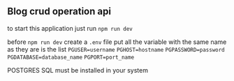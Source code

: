 ## Blog crud operation api

to start this application just run `npm run dev`

before `npm run dev` create a `.env` file
put all the variable with the same name as they are is the list
`PGUSER=username`
`PGHOST=hostname`
`PGPASSWORD=password`
`PGDATABASE=database_name`
`PGPORT=port_name`

POSTGRES SQL must be installed in your system

